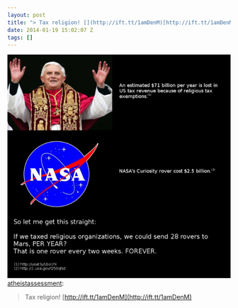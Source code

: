 ```yaml
---
layout: post
title: "> Tax religion! [](http://ift.tt/1amDenM)[http://ift.tt/1amDenM"
date: 2014-01-19 15:02:07 Z
tags: []
---
```

![](/media/2014/01/73832604664.png)
[atheistassessment](http://atheistassessment.com/post/73226903404/tax-religion-http-ift-tt-1amdenm):

> Tax religion! [](http://ift.tt/1amDenM)[http://ift.tt/1amDenM](http://ift.tt/1amDenM)
